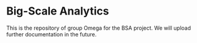# Big-Scale Analytics
This is the repository of group Omega for the BSA project. We will upload further documentation in the future.
